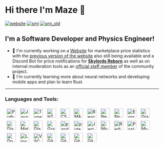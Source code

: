 # Hi there I'm Maze 👋

[![website](https://img.shields.io/website?label=maze.codes&style=for-the-badge&url=https%3A%2F%2Fmaze.codes)](https://maze.codes)
[![smj](https://img.shields.io/website?label=smj.cards&style=for-the-badge&url=https%3A%2F%2Fsmj.cards)](https://smj.cards)
[![smj_old](https://img.shields.io/website?label=smj%20%28Previous%20Version%29&style=for-the-badge&url=https%3A%2F%2Fsmj.herokuapp.com)](https://smj.herokuapp.com)

## I'm a Software Developer and Physics Engineer!

- 🔭 I'm currently working on a [Website](https://smj.cards) for marketplace price statistics with the [previous version of the website](https://smj.herokuapp.com) also still being available and a Discord Bot for price notifications for **[Skylords Reborn](https://www.skylords.eu/)** as well as on internal moderation tools as an [official staff member](https://forum.skylords.eu/index.php?/profile/10768-maze/) of the community project.
- 🌱 I'm currently learning more about neural networks and developing mobile apps and plan to learn Rust.
  <br>

---

### Languages and Tools:

[<img height="30px" width="30px" style="padding:4px; margin:1px;" alt="Python" src="https://cdn.jsdelivr.net/gh/devicons/devicon/icons/python/python-original.svg" />](https://docs.python.org/3/ "Python")
[<img height="30px" width="30px" style="padding:4px; margin:1px;" alt="JavaScript" src="https://cdn.jsdelivr.net/gh/devicons/devicon/icons/javascript/javascript-original.svg" />](https://developer.mozilla.org/en-US/docs/Web/JavaScript "JavaScript")
[<img height="30px" width="30px" style="padding:4px; margin:1px;" alt="TypeScript" src="https://cdn.jsdelivr.net/gh/devicons/devicon/icons/typescript/typescript-original.svg" />](https://www.typescriptlang.org/docs/ "TypeScript")
[<img height="30px" width="30px" style="padding:4px; margin:1px;" alt="HTML5" src="https://cdn.jsdelivr.net/gh/devicons/devicon/icons/html5/html5-original.svg" />](https://developer.mozilla.org/en-US/docs/Web/HTML "HTML5")
[<img height="30px" width="30px" style="padding:4px; margin:1px;" alt="CSS3" src="https://cdn.jsdelivr.net/gh/devicons/devicon/icons/css3/css3-original.svg" />](https://developer.mozilla.org/en-US/docs/Web/CSS "CSS3")
[<img height="30px" width="30px" style="padding:4px; margin:1px;" alt="MATLAB" src="https://cdn.jsdelivr.net/gh/devicons/devicon/icons/matlab/matlab-original.svg" />](https://www.mathworks.com/help/matlab/ "MATLAB")
[<img height="30px" width="30px" style="padding:4px; margin:1px;" alt="React" src="https://cdn.jsdelivr.net/gh/devicons/devicon/icons/react/react-original.svg" />](https://reactjs.org/docs/getting-started.html "React")
[<img height="30px" width="30px" style="padding:4px; margin:1px;" alt="Next.js" src="https://cdn.jsdelivr.net/gh/devicons/devicon/icons/nextjs/nextjs-original.svg" />](https://nextjs.org/docs "Next.js")
[<img height="30px" width="30px" style="padding:4px; margin:1px;" alt="Node.js" src="https://cdn.jsdelivr.net/gh/devicons/devicon/icons/nodejs/nodejs-original.svg" />](https://nodejs.org/en/docs/ "Node.js")
[<img height="30px" width="30px" style="padding:4px; margin:1px;" alt="Express" src="https://cdn.jsdelivr.net/gh/devicons/devicon/icons/express/express-original.svg" />](https://expressjs.com/en/api "Express")
[<img height="30px" width="30px" style="padding:4px; margin:1px;" alt="GraphQL" src="https://cdn.jsdelivr.net/gh/devicons/devicon/icons/graphql/graphql-plain.svg" />](https://graphql.org/learn/ "GraphQL")
[<img height="30px" width="30px" style="padding:4px; margin:1px;" alt="Discord.js" src="https://cdn.jsdelivr.net/gh/devicons/devicon/icons/discordjs/discordjs-original.svg" />](https://discord.js.org/#/docs/discord.js/main/general/welcome "Discord.js")
[<img height="30px" width="30px" style="padding:4px; margin:1px;" alt="Material UI" src="https://cdn.jsdelivr.net/gh/devicons/devicon/icons/materialui/materialui-original.svg" />](https://mui.com/material-ui/getting-started/overview/ "Material UI")
[<img height="30px" width="30px" style="padding:4px; margin:1px;" alt="Django" src="https://cdn.jsdelivr.net/gh/devicons/devicon/icons/django/django-plain.svg" />](https://docs.djangoproject.com/en/4.1/ "Django")
[<img height="30px" width="30px" style="padding:4px; margin:1px;" alt="Graphene" src="https://seeklogo.com/images/G/graphene-logo-B935C8FCCF-seeklogo.com.png" />](https://docs.graphene-python.org/en/latest/ "Graphene")
[<img height="30px" width="30px" style="padding:4px; margin:1px;" alt="pandas" src="https://cdn.jsdelivr.net/gh/devicons/devicon/icons/pandas/pandas-original.svg" />](https://pandas.pydata.org/docs/ "pandas")
[<img height="30px" width="30px" style="padding:4px; margin:1px;" alt="pytest" src="https://cdn.jsdelivr.net/gh/devicons/devicon/icons/pytest/pytest-original.svg" />](https://docs.pytest.org/en/7.1.x/contents.html "pytest")
[<img height="30px" width="30px" style="padding:4px; margin:1px;" alt="Jest" src="https://cdn.jsdelivr.net/gh/devicons/devicon/icons/jest/jest-plain.svg" />](https://jestjs.io/docs/getting-started "Jest")
[<img height="30px" width="30px" style="padding:4px; margin:1px;" alt="MongoDB" src="https://cdn.jsdelivr.net/gh/devicons/devicon/icons/mongodb/mongodb-original.svg" />](https://www.mongodb.com/docs/ "MongoDB")
[<img height="30px" width="30px" style="padding:4px; margin:1px;" alt="Redis" src="https://cdn.jsdelivr.net/gh/devicons/devicon/icons/redis/redis-original.svg" />](https://redis.io/docs/ "Redis")
[<img height="30px" width="30px" style="padding:4px; margin:1px;" alt="PostgreSQL" src="https://cdn.jsdelivr.net/gh/devicons/devicon/icons/postgresql/postgresql-original.svg" />](https://www.postgresql.org/docs/ "PostgreSQL")
[<img height="30px" width="30px" style="padding:4px; margin:1px;" alt="MySQL" src="https://cdn.jsdelivr.net/gh/devicons/devicon/icons/mysql/mysql-original.svg" />](https://docs.oracle.com/en-us/iaas/mysql-database/doc/getting-started.html "MySQL")
[<img height="30px" width="30px" style="padding:4px; margin:1px;" alt="Docker" src="https://cdn.jsdelivr.net/gh/devicons/devicon/icons/docker/docker-original.svg" />](https://docs.docker.com/ "Docker")
[<img height="30px" width="30px" style="padding:4px; margin:1px;" alt="Linode" src="https://cdn.freebiesupply.com/logos/large/2x/linode-1-logo-svg-vector.svg" />](https://www.linode.com/docs/ "Linode")
[<img height="30px" width="30px" style="padding:4px; margin:1px;" alt="VSCode" src="https://cdn.jsdelivr.net/gh/devicons/devicon/icons/vscode/vscode-original.svg" />](https://code.visualstudio.com/docs "VSCode")
[<img height="30px" width="30px" style="padding:4px; margin:1px;" alt="Git" src="https://cdn.jsdelivr.net/gh/devicons/devicon/icons/git/git-original.svg" />](https://git-scm.com/doc "Git")
[<img height="30px" width="30px" style="padding:4px; margin:1px;" alt="GitHub" src="https://user-images.githubusercontent.com/3369400/139447912-e0f43f33-6d9f-45f8-be46-2df5bbc91289.png" />](https://github.com/DevM423#gh-dark-mode-only "GitHub")
[<img height="30px" width="30px" style="padding:4px; margin:1px;" alt="GitHub" src="https://user-images.githubusercontent.com/3369400/139448065-39a229ba-4b06-434b-bc67-616e2ed80c8f.png" />](https://github.com/DevM423#gh-light-mode-only "GitHub")
[<img height="30px" width="30px" style="padding:4px; margin:1px;" alt="GitLab" src="https://cdn.jsdelivr.net/gh/devicons/devicon/icons/gitlab/gitlab-original.svg" />](https://gitlab.com/DevM423 "GitLab")

[website]: https://maze.codes
[smj]: https://smj.cards
[smj_old]: https://smj.herokuapp.com
